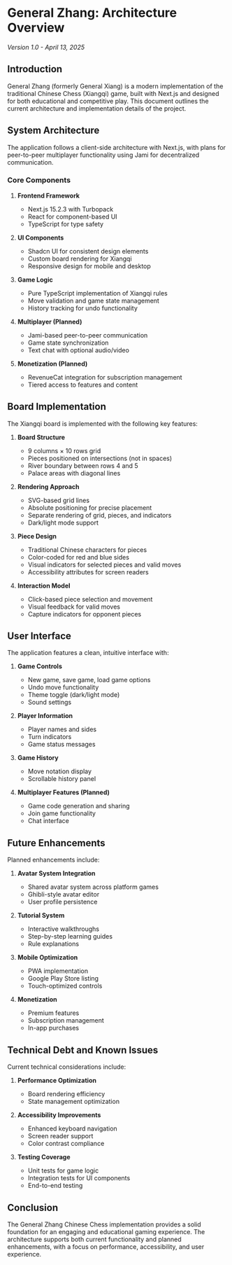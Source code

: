 # General Zhang: Architecture Overview
*Version 1.0 - April 13, 2025*

## Introduction

General Zhang (formerly General Xiang) is a modern implementation of the traditional Chinese Chess (Xiangqi) game, built with Next.js and designed for both educational and competitive play. This document outlines the current architecture and implementation details of the project.

## System Architecture

The application follows a client-side architecture with Next.js, with plans for peer-to-peer multiplayer functionality using Jami for decentralized communication.

### Core Components

1. **Frontend Framework**
   - Next.js 15.2.3 with Turbopack
   - React for component-based UI
   - TypeScript for type safety

2. **UI Components**
   - Shadcn UI for consistent design elements
   - Custom board rendering for Xiangqi
   - Responsive design for mobile and desktop

3. **Game Logic**
   - Pure TypeScript implementation of Xiangqi rules
   - Move validation and game state management
   - History tracking for undo functionality

4. **Multiplayer (Planned)**
   - Jami-based peer-to-peer communication
   - Game state synchronization
   - Text chat with optional audio/video

5. **Monetization (Planned)**
   - RevenueCat integration for subscription management
   - Tiered access to features and content

## Board Implementation

The Xiangqi board is implemented with the following key features:

1. **Board Structure**
   - 9 columns × 10 rows grid
   - Pieces positioned on intersections (not in spaces)
   - River boundary between rows 4 and 5
   - Palace areas with diagonal lines

2. **Rendering Approach**
   - SVG-based grid lines
   - Absolute positioning for precise placement
   - Separate rendering of grid, pieces, and indicators
   - Dark/light mode support

3. **Piece Design**
   - Traditional Chinese characters for pieces
   - Color-coded for red and blue sides
   - Visual indicators for selected pieces and valid moves
   - Accessibility attributes for screen readers

4. **Interaction Model**
   - Click-based piece selection and movement
   - Visual feedback for valid moves
   - Capture indicators for opponent pieces

## User Interface

The application features a clean, intuitive interface with:

1. **Game Controls**
   - New game, save game, load game options
   - Undo move functionality
   - Theme toggle (dark/light mode)
   - Sound settings

2. **Player Information**
   - Player names and sides
   - Turn indicators
   - Game status messages

3. **Game History**
   - Move notation display
   - Scrollable history panel

4. **Multiplayer Features (Planned)**
   - Game code generation and sharing
   - Join game functionality
   - Chat interface

## Future Enhancements

Planned enhancements include:

1. **Avatar System Integration**
   - Shared avatar system across platform games
   - Ghibli-style avatar editor
   - User profile persistence

2. **Tutorial System**
   - Interactive walkthroughs
   - Step-by-step learning guides
   - Rule explanations

3. **Mobile Optimization**
   - PWA implementation
   - Google Play Store listing
   - Touch-optimized controls

4. **Monetization**
   - Premium features
   - Subscription management
   - In-app purchases

## Technical Debt and Known Issues

Current technical considerations include:

1. **Performance Optimization**
   - Board rendering efficiency
   - State management optimization

2. **Accessibility Improvements**
   - Enhanced keyboard navigation
   - Screen reader support
   - Color contrast compliance

3. **Testing Coverage**
   - Unit tests for game logic
   - Integration tests for UI components
   - End-to-end testing

## Conclusion

The General Zhang Chinese Chess implementation provides a solid foundation for an engaging and educational gaming experience. The architecture supports both current functionality and planned enhancements, with a focus on performance, accessibility, and user experience.
